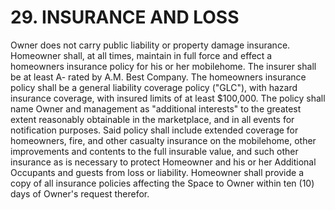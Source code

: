 # 29. INSURANCE AND LOSS
Owner does not carry public liability or property damage insurance. Homeowner shall,
at all times, maintain in full force and effect a homeowners insurance policy for his or
her mobilehome. The insurer shall be at least A- rated by A.M. Best Company. The
homeowners insurance policy shall be a general liability coverage policy ("GLC"), with
hazard insurance coverage, with insured limits of at least $100,000. The policy shall
name Owner and management as "additional interests" to the greatest extent
reasonably obtainable in the marketplace, and in all events for notification purposes.
Said policy shall include extended coverage for homeowners, fire, and other casualty
insurance on the mobilehome, other improvements and contents to the full insurable
value, and such other insurance as is necessary to protect Homeowner and his or her
Additional Occupants and guests from loss or liability. Homeowner shall provide a copy
of all insurance policies affecting the Space to Owner within ten (10) days of Owner's
request therefor.
